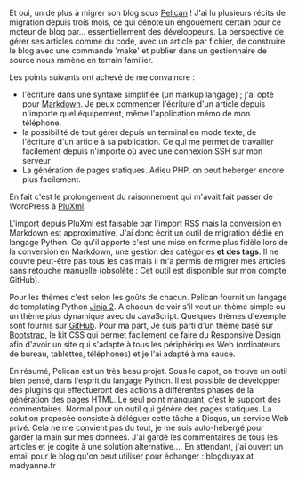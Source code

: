 <!-- title: Migration du blog sous Pelican -->
<!-- category: Blog Hébergement -->
<!-- tag: planet -->

Et oui, un de plus à migrer son blog sous [Pelican](http://docs.getpelican.com) !<!-- more -->
J'ai lu plusieurs récits de migration depuis trois mois, ce qui dénote un
engouement certain pour ce moteur de blog par... essentiellement des développeurs.
La perspective de gérer ses articles comme du code, avec un
article par fichier, de construire le blog avec une commande 'make' et
publier dans un gestionnaire de source nous ramène en terrain familier.

Les points suivants ont achevé de me convaincre :

*   l'écriture dans une syntaxe simplifiée (un markup langage) ; j'ai opté pour
    [Markdown](http://daringfireball.net/projects/markdown/). Je peux commencer
    l'écriture d'un article depuis n'importe quel équipement, même l'application mémo
    de mon téléphone.
*   la possibilité de tout gérer depuis un terminal en mode texte, de
    l'écriture d'un article à sa publication. Ce qui me permet de travailler
    facilement depuis n'importe où avec une connexion SSH sur mon serveur
*   La génération de pages statiques. Adieu PHP, on peut héberger encore plus
    facilement.

En fait c'est le prolongement du raisonnement qui m'avait fait passer de
WordPress à [PluXml](http://www.pluxml.org).

L'import depuis PluXml est faisable par l'import RSS mais la conversion en Markdown est
approximative. J'ai donc écrit un outil de migration dédié en langage Python. Ce
qu'il apporte c'est une mise en forme plus fidèle lors de la conversion en
Markdown, une gestion des catégories **et des tags**. Il ne couvre peut-être
pas tous les cas mais il m'a permis de migrer mes articles sans retouche
manuelle (obsolète : Cet outil est disponible sur mon compte GitHub).

Pour les thèmes c'est selon les goûts de chacun. Pelican fournit un langage de
templating Python [Jinja 2](http://jinja.pocoo.org).
A chacun de voir s'il veut un thème simple ou un thème plus dynamique avec du
JavaScript. Quelques thèmes d'exemple sont fournis sur
[GitHub](http://github.com/getpelican/pelican-themes). Pour ma part, Je suis parti d'un thème
basé sur [Bootstrap](https://getbootstrap.com), le kit CSS qui permet
facilement de faire du Responsive Design afin d'avoir un site qui s'adapte à
tous les périphériques Web (ordinateurs de bureau, tablettes, téléphones) et je
l'ai adapté à ma sauce.

En résumé, Pelican est un très beau projet. Sous le capot, on trouve un outil
bien pensé, dans l'esprit du langage Python. Il est possible de développer des
plugins qui effectueront des actions à différentes phases de la génération des
pages HTML. Le seul point manquant, c'est le support des commentaires.
Normal pour un outil qui génère des pages statiques. La solution proposée consiste
à déléguer cette tâche à Disqus, un service Web privé. Cela ne me convient pas du tout,
je me suis auto-hébergé pour garder la main sur mes données. J'ai gardé les
commentaires de tous les articles et je cogite à une solution alternative....
En attendant, j'ai ouvert un email pour le blog qu'on peut utiliser pour
échanger : <i class="icon-envelope"></i> blogduyax at madyanne.fr
